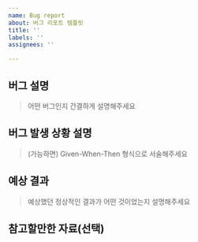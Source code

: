 ```yaml
---
name: Bug report
about: 버그 리포트 템플릿
title: ''
labels: ''
assignees: ''

---
```


## 버그 설명
> 어떤 버그인지 간결하게 설명해주세요

## 버그 발생 상황 설명
> (가능하면) Given-When-Then 형식으로 서술해주세요

## 예상 결과
> 예상했던 정상적인 결과가 어떤 것이었는지 설명해주세요

## 참고할만한 자료(선택)
